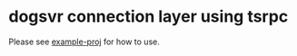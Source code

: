 # dogsvr connection layer using tsrpc
Please see [example-proj](https://github.com/dogsvr/example-proj) for how to use.
